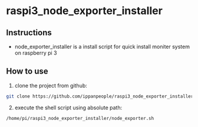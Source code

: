# raspi3_node_exporter_installer
## Instructions
- node_exporter_installer is a install script for quick install moniter system on raspberry pi 3
## How to use
1. clone the project from github:
~~~bash
git clone https://github.com/ippanpeople/raspi3_node_exporter_installer.git
~~~
2. execute the shell script using absolute path:
~~~bash
/home/pi/raspi3_node_exporter_installer/node_exporter.sh
~~~

